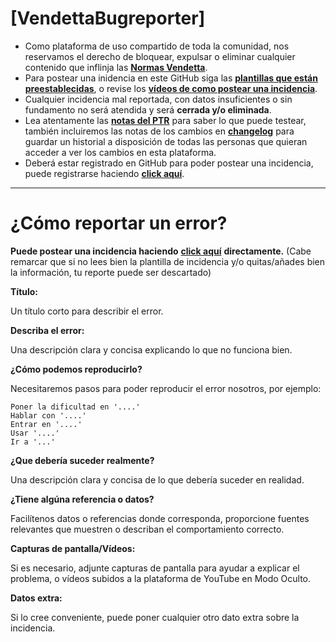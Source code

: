 # [**VendettaBugreporter**]

- Como plataforma de uso compartido de toda la comunidad, nos reservamos el derecho de bloquear, expulsar o eliminar cualquier contenido que inflinja las [**Normas Vendetta**](https://www.vendettawow.com/forums.php?do=view&idthread=897).
- Para postear una inidencia en este GitHub siga las [**plantillas que están preestablecidas**](https://github.com/MeluS/VendettaPTRLK#c%C3%B3mo-reportar-un-error), o revise los [**vídeos de como postear una incidencia**](https://github.com/MeluS/VendettaPTRLK#v%C3%ADdeo-gu%C3%ADa-de-c%C3%B3mo-postear-una-incidencia).
- Cualquier incidencia mal reportada, con datos insuficientes o sin fundamento no será atendida y será **cerrada y/o eliminada**.
- Lea atentamente las [**notas del PTR**](http://ptr.vendettawow.com/) para saber lo que puede testear, también incluiremos las notas de los cambios en [**changelog**](https://github.com/MeluS/VendettaPTRLK/tree/master/changelog) para guardar un historial a disposición de todas las personas que quieran acceder a ver los cambios en esta plataforma.
- Deberá estar registrado en GitHub para poder postear una incidencia, puede registrarse haciendo [**click aquí**](https://github.com/join?source=header-home).
____________________________________________________________________________________________________
# ¿Cómo reportar un error?
**Puede postear una incidencia haciendo** [**click aquí**](https://github.com/MeluS/VendettaPTRLK/issues/new/choose) **directamente.**
(Cabe remarcar que si no lees bien la plantilla de incidencia y/o quitas/añades bien la información, tu reporte puede ser descartado)

**Título:**

Un título corto para describir el error.
 
**Describa el error:**

Una descripción clara y concisa explicando lo que no funciona bien.

**¿Cómo podemos reproducirlo?**

Necesitaremos pasos para poder reproducir el error nosotros, por ejemplo:
```
Poner la dificultad en '....'
Hablar con '....'
Entrar en '....'
Usar '....'
Ir a '...'
```
**¿Que debería suceder realmente?**

Una descripción clara y concisa de lo que debería suceder en realidad.

**¿Tiene algúna referencia o datos?**

Facilítenos datos o referencias donde corresponda, proporcione fuentes relevantes que muestren o describan el comportamiento correcto.

**Capturas de pantalla/Vídeos:**

Si es necesario, adjunte capturas de pantalla para ayudar a explicar el problema, o vídeos subidos a la plataforma de YouTube en Modo Oculto.

**Datos extra:**

Si lo cree conveniente, puede poner cualquier otro dato extra sobre la incidencia.
